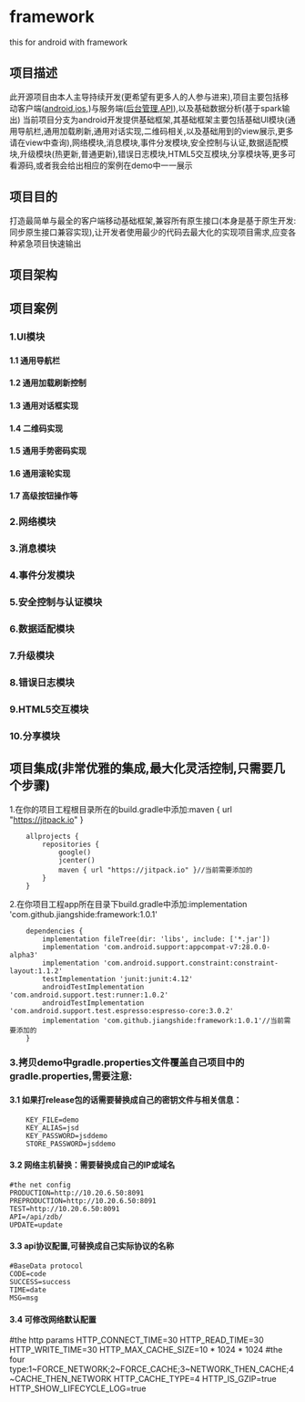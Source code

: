 # framework
this for android with framework
## 项目描述
此开源项目由本人主导持续开发(更希望有更多人的人参与进来),项目主要包括移动客户端([android](https://github.com/jiangshide/framework),[ios](https://github.com/jiangshide/ios),)与服务端([后台管理](https://github.com/jiangshide/backstage),[API](https://github.com/jiangshide/zd112_api)),以及基础数据分析(基于spark输出)
当前项目分支为android开发提供基础框架,其基础框架主要包括基础UI模块(通用导航栏,通用加载刷新,通用对话实现,二维码相关,以及基础用到的view展示,更多请在view中查询),网络模块,消息模块,事件分发模块,安全控制与认证,数据适配模块,升级模块(热更新,普通更新),错误日志模块,HTML5交互模块,分享模块等,更多可看源码,或者我会给出相应的案例在demo中一一展示
## 项目目的
打造最简单与最全的客户端移动基础框架,兼容所有原生接口(本身是基于原生开发:同步原生接口兼容实现),让开发者使用最少的代码去最大化的实现项目需求,应变各种紧急项目快速输出
## 项目架构
## 项目案例
### 1.UI模块
#### 1.1 通用导航栏

#### 1.2 通用加载刷新控制
#### 1.3 通用对话框实现
#### 1.4 二维码实现
#### 1.5 通用手势密码实现
#### 1.6 通用滚轮实现
#### 1.7 高级按钮操作等
### 2.网络模块
### 3.消息模块
### 4.事件分发模块
### 5.安全控制与认证模块
### 6.数据适配模块
### 7.升级模块
### 8.错误日志模块
### 9.HTML5交互模块
### 10.分享模块

## 项目集成(非常优雅的集成,最大化灵活控制,只需要几个步骤)

1.在你的项目工程根目录所在的build.gradle中添加:maven { url "https://jitpack.io" }

        allprojects {
            repositories {
                google()
                jcenter()
                maven { url "https://jitpack.io" }//当前需要添加的
            }
        }
        
2.在你项目工程app所在目录下build.gradle中添加:implementation 'com.github.jiangshide:framework:1.0.1'

        dependencies {
            implementation fileTree(dir: 'libs', include: ['*.jar'])
            implementation 'com.android.support:appcompat-v7:28.0.0-alpha3'
            implementation 'com.android.support.constraint:constraint-layout:1.1.2'
            testImplementation 'junit:junit:4.12'
            androidTestImplementation 'com.android.support.test:runner:1.0.2'
            androidTestImplementation 'com.android.support.test.espresso:espresso-core:3.0.2'
            implementation 'com.github.jiangshide:framework:1.0.1'//当前需要添加的
        }
        
### 3.拷贝demo中gradle.properties文件覆盖自己项目中的gradle.properties,需要注意:
#### 3.1 如果打release包的话需要替换成自己的密钥文件与相关信息：
        KEY_FILE=demo
        KEY_ALIAS=jsd
        KEY_PASSWORD=jsddemo
        STORE_PASSWORD=jsddemo
#### 3.2 网络主机替换：需要替换成自己的IP或域名
    #the net config
    PRODUCTION=http://10.20.6.50:8091
    PREPRODUCTION=http://10.20.6.50:8091
    TEST=http://10.20.6.50:8091
    API=/api/zdb/
    UPDATE=update
#### 3.3 api协议配置,可替换成自己实际协议的名称
    #BaseData protocol
    CODE=code
    SUCCESS=success
    TIME=date
    MSG=msg
#### 3.4 可修改网络默认配置
#the http params
HTTP_CONNECT_TIME=30
HTTP_READ_TIME=30
HTTP_WRITE_TIME=30
HTTP_MAX_CACHE_SIZE=10 * 1024 * 1024
#the four type:1~FORCE_NETWORK;2~FORCE_CACHE;3~NETWORK_THEN_CACHE;4~CACHE_THEN_NETWORK
HTTP_CACHE_TYPE=4
HTTP_IS_GZIP=true
HTTP_SHOW_LIFECYCLE_LOG=true

